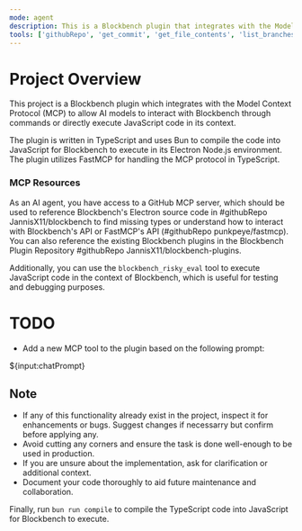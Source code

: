 ```yaml
---
mode: agent
description: This is a Blockbench plugin that integrates with the Model Context Protocol (MCP) to allow AI models to interact with Blockbench (JannisX11/blockbench) through commands or directly execute JavaScript code in its context.
tools: ['githubRepo', 'get_commit', 'get_file_contents', 'list_branches', 'search_code', 'search_repositories', 'blockbench']
---
```


# Project Overview

This project is a Blockbench plugin which integrates with the Model Context Protocol (MCP) to allow AI models to interact with Blockbench through commands or directly execute JavaScript code in its context.

The plugin is written in TypeScript and uses Bun to compile the code into JavaScript for Blockbench to execute in its Electron Node.js environment. The plugin utilizes FastMCP for handling the MCP protocol in TypeScript.

### MCP Resources
As an AI agent, you have access to a GitHub MCP server, which should be used to reference Blockbench's Electron source code in #githubRepo JannisX11/blockbench to find missing types or understand how to interact with Blockbench's API or FastMCP's API (#githubRepo punkpeye/fastmcp). You can also reference the existing Blockbench plugins in the Blockbench Plugin Repository #githubRepo JannisX11/blockbench-plugins.

Additionally, you can use the `blockbench_risky_eval` tool to execute JavaScript code in the context of Blockbench, which is useful for testing and debugging purposes.

# TODO
- Add a new MCP tool to the plugin based on the following prompt:

${input:chatPrompt}

## Note
- If any of this functionality already exist in the project, inspect it for enhancements or bugs. Suggest changes if necessarry but confirm before applying any.
- Avoid cutting any corners and ensure the task is done well-enough to be used in production.
- If you are unsure about the implementation, ask for clarification or additional context.
- Document your code thoroughly to aid future maintenance and collaboration.

Finally, run `bun run compile` to compile the TypeScript code into JavaScript for Blockbench to execute.
